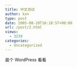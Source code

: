 ```yaml
---
title: 中文测试
author: kxn
type: post
date: 2005-08-20T10:18:57+00:00
url: /post/2.html
views:
  - 3239
categories:
  - Uncategorized
---
```


装个 WordPress 看看
